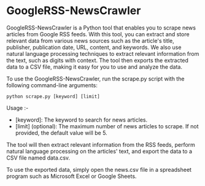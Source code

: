 # GoogleRSS-NewsCrawler
GoogleRSS-NewsCrawler is a Python tool that enables you to scrape news articles from Google RSS feeds. With this tool, you can extract and store relevant data from various news sources such as the article's title, publisher, publication date, URL, content, and keywords. We also use natural language processing techniques to extract relevant information from the text, such as digits with context. The tool then exports the extracted data to a CSV file, making it easy for you to use and analyze the data.

To use the GoogleRSS-NewsCrawler, run the scrape.py script with the following command-line arguments:

    python scrape.py [keyword] [limit]

Usage :-

* [keyword]: The keyword to search for news articles.
* [limit] (optional): The maximum number of news articles to scrape. If not provided, the default value will be 5.

The tool will then extract relevant information from the RSS feeds, perform natural language processing on the articles' text, and export the data to a CSV file named data.csv.

To use the exported data, simply open the news.csv file in a spreadsheet program such as Microsoft Excel or Google Sheets.
